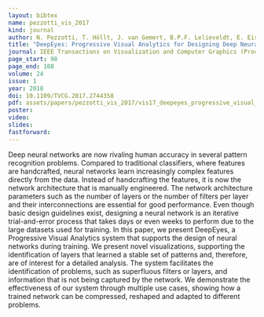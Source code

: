 ```yaml
---
layout: bibtex
name: pezzotti_vis_2017
kind: journal
author: N. Pezzotti, T. Höllt, J. van Gemert, B.P.F. Lelieveldt, E. Eisemann, and A. Vilanova
title: "DeepEyes: Progressive Visual Analytics for Designing Deep Neural Networks"
journal: IEEE Transactions on Visualization and Computer Graphics (Proceedings of IEEE VAST 2017)
page_start: 98
page_end: 108
volume: 24
issue: 1
year: 2018
doi: 10.1109/TVCG.2017.2744358
pdf: assets/papers/pezzotti_vis_2017/vis17_deepeyes_progressive_visual_analytics_for_designing_deep_neural_networks.pdf
poster:
video:
slides:
fastforward:
---
```

Deep neural networks are now rivaling human accuracy in several pattern recognition problems. Compared to traditional classifiers, where features are handcrafted, neural networks learn increasingly complex features directly from the data. Instead of handcrafting the features, it is now the network architecture that is manually engineered. The network architecture parameters such as the number of layers or the number of filters per layer and their interconnections are essential for good performance. Even though basic design guidelines exist, designing a neural network is an iterative trial-and-error process that takes days or even weeks to perform due to the large datasets used for training. In this paper, we present DeepEyes, a Progressive Visual Analytics system that supports the design of neural networks during training. We present novel visualizations, supporting the identification of layers that learned a stable set of patterns and, therefore, are of interest for a detailed analysis. The system facilitates the identification of problems, such as superfluous filters or layers, and information that is not being captured by the network. We demonstrate the effectiveness of our system through multiple use cases, showing how a trained network can be compressed, reshaped and adapted to different problems.
